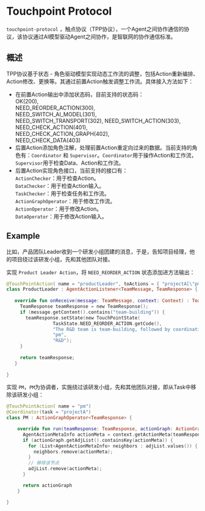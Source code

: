 # Touchpoint Protocol

`touchpoint-protocol` ，触点协议（TPP协议），一个Agent之间协作通信的协议，该协议通过AI模型驱动Agent之间协作，是智联网的协作通信标准。

## 概述
TPP协议基于状态 - 角色驱动模型实现动态工作流的调整，包括Action重新编排、Action修改、更换等。其通过前置Action触发调整工作流。具体接入方法如下：
- 在前置Action输出中添加状态码，目前支持的状态码：  
  OK(200),  
  NEED_REORDER_ACTION(300),  
  NEED_SWITCH_AI_MODEL(301),  
  NEED_SWITCH_TRANSPORT(302),
  NEED_SWITCH_ACTION(303),  
  NEED_CHECK_ACTION(401),  
  NEED_CHECK_ACTION_GRAPH(402),  
  NEED_CHECK_DATA(403)  
- 后置Action添加角色注解，处理前置Action重定向过来的数据。当前支持的角色有：`Coordinator` 和 `Supervisor`。`Coordinator`用于操作Action和工作流，`Supervisor`用于检查Data、Action和工作流。
- 后置Action实现角色接口，当前支持的接口有：  
`ActionChecker`：用于检查Action。  
`DataChecker`：用于检查Action输入。  
`TaskChecker`：用于检查任务和工作流。  
`ActionGraphOperator`：用于修改工作流。  
`ActionOperator`：用于修改Action。  
`DataOperator`：用于修改Action输入。

## Example
比如，产品团队Leader收到一个研发小组团建的消息，于是，告知项目经理，他的项目绕过该研发小组，先和其他团队对接。

实现 `Product Leader Action`，将 `NEED_REORDER_ACTION` 状态添加进方法输出：
```kotlin
@TouchPointAction( name = "productLeader", toActions = { "projectA[\"pm\"]" })
class ProductLeader : AgentActionListener<TeamMessage, TeamResponse> {
   
   override fun onReceive(message: TeamMessage, context: Context) : TeamResponse {
     TeamResponse teamResponse = new TeamResponse();
     if (message.getContent().contains("team-building")) {
       teamResponse.setState(new TouchPointState(
                 TaskState.NEED_REORDER_ACTION.getCode(),
                 "The R&D team is team-building, followed by coordination with other teams",
                 "pm",
                 "R&D");
     }
     
     return teamResponse;
   }
 
}
```

实现 `PM`，`PM`为协调者，实施绕过该研发小组，先和其他团队对接，即从Task中移除该研发小组：
```kotlin
@TouchPointAction( name = "pm")
@Coordinator(task = "projectA")
class PM : ActionGraphOperator<TeamResponse> {

    override fun run(teamResponse: TeamResponse, actionGraph: ActionGraph, context: TouchPointContext): ActionGraph {
      AgentActionMetaInfo actionMeta = context.getActionMeta(teamResponse.getState().getCtxName())
      if (actionGraph.getAdjList().containsKey(actionMeta)) {
        for (List<AgentActionMetaInfo> neighbors : adjList.values()) {
          neighbors.remove(actionMeta);
        }
        // 移除该节点
        adjList.remove(actionMeta);
      }

      return actionGraph
    }

}
```